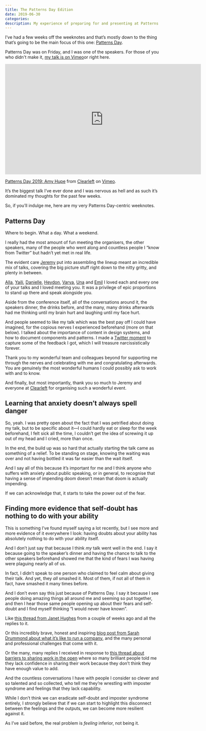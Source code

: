 ```yaml
---
title: The Patterns Day Edition
date: 2019-06-30
categories:
description: My experience of preparing for and presenting at Patterns Day 2019.
---
```


I’ve had a few weeks off the weeknotes and that’s mostly down to the thing that’s going to be the main focus of this one: [Patterns Day](https://patternsday.com/).

Patterns Day was on Friday, and I was one of the speakers. For those of you who didn't make it, [my talk is on Vimeo](https://vimeo.com/345902920)or right here.

<iframe src="https://player.vimeo.com/video/345902920?color=ffffff&title=0&byline=0&portrait=0" width="640" height="360" frameborder="0" allow="autoplay; fullscreen" allowfullscreen></iframe>
<p><a href="https://vimeo.com/345902920">Patterns Day 2019: Amy Hupe</a> from <a href="https://vimeo.com/clearleft">Clearleft</a> on <a href="https://vimeo.com">Vimeo</a>.</p>

It’s the biggest talk I’ve ever done and I was nervous as hell and as such it’s dominated my thoughts for the past few weeks.

So, if you’ll indulge me, here are my very Patterns Day-centric weeknotes.

## Patterns Day

Where to begin. What a day. What a weekend. 

I really had the most amount of fun meeting the organisers, the other speakers, many of the people who went along and countless people I “know from Twitter” but hadn’t yet met in real life.

The evident care [Jeremy](https://twitter.com/adactio) put into assembling the lineup meant an incredible mix of talks, covering the big picture stuff right down to the nitty gritty, and plenty in between. 

[Alla](https://twitter.com/craftui), [Yaili](https://twitter.com/yaili), [Danielle](https://twitter.com/dhuntrods), [Heydon](https://twitter.com/heydonworks), [Varya](https://twitter.com/varya_en), [Una](https://twitter.com/Una) and [Emil](https://twitter.com/ThatEmil) I loved each and every one of your talks and I loved meeting you. It was a privilege of epic proportions to stand up there and speak alongside you. 

Aside from the conference itself, all of the conversations around it, the speakers dinner, the drinks before, and the many, many drinks afterwards had me thinking until my brain hurt and laughing until my face hurt.

And people seemed to like my talk which was the best pay off I could have imagined, for the copious nerves I experienced beforehand (more on that below). I talked about the importance of content in design systems, and how to document components and patterns. I made a [Twitter moment](https://twitter.com/i/moments/1145255339396358144?s=13) to capture some of the feedback I got, which I will treasure narcissistically forever. 

Thank you to my wonderful team and colleagues beyond for supporting me through the nerves and celebrating with me and congratulating afterwards. You are genuinely the most wonderful humans I could possibly ask to work with and to know. 

And finally, but most importantly, thank you so much to Jeremy and everyone at [Clearleft](https://twitter.com/clearleft) for organising such a wonderful event. 

## Learning that anxiety doesn’t always spell danger

So, yeah. I was pretty open about the fact that I was petrified about doing my talk, but to be specific about it&mdash;I could hardly eat or sleep for the week beforehand, I felt sick all the time, I couldn’t get the idea of screwing it up out of my head and I cried, more than once. 

In the end, the build up was so hard that actually starting the talk came as something of a relief. To be standing on stage, knowing the waiting was over and not having bottled it was far easier than the wait itself. 

And I say all of this because it’s important for me and I think anyone who suffers with anxiety about public speaking, or in general, to recognise that having a sense of impending doom doesn’t mean that doom is actually impending. 

If we can acknowledge that, it starts to take the power out of the fear. 

## Finding more evidence that self-doubt has nothing to do with your ability

This is something I’ve found myself saying a lot recently, but I see more and more evidence of it everywhere I look: having doubts about your ability has absolutely nothing to do with your ability itself.

And I don’t just say that because I think _my_ talk went well in the end. I say it because going to the speaker’s dinner and having the chance to talk to the other speakers beforehand showed me that the kind of fears I was having were plaguing nearly all of us. 

In fact, I didn’t speak to one person who claimed to feel calm about giving their talk. And yet, they _all_ smashed it. Most of them, if not all of them in fact, have smashed it many times before. 

And I don’t even say this just because of Patterns Day. I say it because I see people doing amazing things all around me and seeming so put together, and then I hear those same people opening up about their fears and self-doubt and I find myself thinking “I would never have known”.

Like [this thread from Janet Hughes](https://twitter.com/JanetHughes/status/1138849403446448128?s=20) from a couple of weeks ago and all the replies to it.

Or this incredibly brave, honest and inspiring [blog post from Sarah Drummond about what it’s like to run a company](https://medium.com/wearesnook/a-decade-of-snook-279233a718fd), and the many personal and professional challenges that come with it.  

Or the many, many replies I received in response to [this thread about barriers to sharing work in the open](https://twitter.com/Amy_Hupe/status/1126189806264946689?s=20) where so many brilliant people told me they lack confidence in sharing their work because they don’t think they have enough value to add. 

And the countless conversations I have with people I consider so clever and so talented and so collected, who tell me they’re wrestling with imposter syndrome and feelings that they lack capability.

While I don’t think we can eradicate self-doubt and imposter syndrome entirely, I strongly believe that if we can start to highlight this disconnect between the feelings and the outputs, we can become more resilient against it. 

As I’ve said before, the real problem is _feeling_ inferior, not being it. 